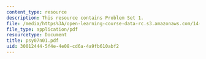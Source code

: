 ```yaml
---
content_type: resource
description: This resource contains Problem Set 1.
file: /media/https%3A/open-learning-course-data-rc.s3.amazonaws.com/14-32-econometrics-spring-2007/300124445f4e4e08cd6a4a9fb610abf2_psy07n01.pdf
file_type: application/pdf
resourcetype: Document
title: psy07n01.pdf
uid: 30012444-5f4e-4e08-cd6a-4a9fb610abf2
---
```

